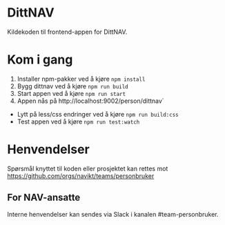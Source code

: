 # DittNAV

Kildekoden til frontend-appen for DittNAV.

# Kom i gang

1. Installer npm-pakker ved å kjøre `npm install`
1. Bygg dittnav ved å kjøre `npm run build`
2. Start appen ved å kjøre `npm run start`
4. Appen nås på http://localhost:9002/person/dittnav´
  * Lytt på less/css endringer ved å kjøre `npm run build:css`
  * Test appen ved å kjøre `npm run test:watch`

# Henvendelser

Spørsmål knyttet til koden eller prosjektet kan rettes mot https://github.com/orgs/navikt/teams/personbruker

## For NAV-ansatte

Interne henvendelser kan sendes via Slack i kanalen #team-personbruker.
